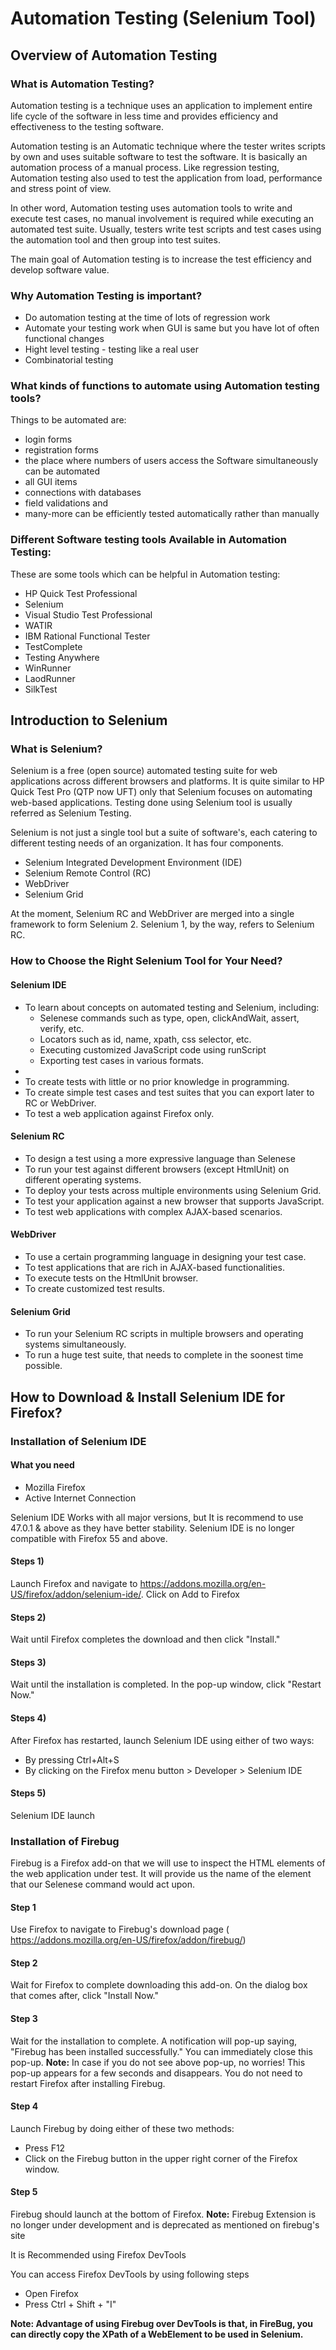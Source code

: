 # Automation Testing (Selenium Tool)
## Overview of Automation Testing
### What is Automation Testing?
Automation testing is a technique uses an application to implement entire life cycle of the software in less time and provides efficiency and effectiveness to the testing software.

Automation testing is an Automatic technique where the tester writes scripts by own and uses suitable software to test the software. It is basically an automation process of a manual process. Like regression testing, Automation testing also used to test the application from load, performance and stress point of view.

In other word, Automation testing uses automation tools to write and execute test cases, no manual involvement is required while executing an automated test suite. Usually, testers write test scripts and test cases using the automation tool and then group into test suites.

The main goal of Automation testing is to increase the test efficiency and develop software value.

### Why Automation Testing is important?
<ul>
<li>Do automation testing at the time of lots of regression work</li>
<li>Automate your testing work when GUI is same but you have lot of often functional changes</li>
<li>Hight level testing - testing like a real user</li>
<li>Combinatorial testing</li>
</ul>

### What kinds of functions to automate using Automation testing tools?
Things to be automated are: 
<ul>
  <li>login forms</li>
  <li>registration forms</li>
  <li>the place where numbers of users access the Software simultaneously can be automated</li> 
  <li>all GUI items</li>
  <li>connections with databases</li>
  <li>field validations and</li> 
  <li>many-more can be efficiently tested automatically rather than manually</li>
</ul>

### Different Software testing tools Available in Automation Testing:
These are some tools which can be helpful in Automation testing:
<ul>
  <li>HP Quick Test Professional</li>
  <li>Selenium</li>
  <li>Visual Studio Test Professional</li>
  <li>WATIR</li>
  <li>IBM Rational Functional Tester</li>
  <li>TestComplete</li>
  <li>Testing Anywhere</li>
  <li>WinRunner</li>
  <li>LaodRunner</li>
  <li>SilkTest</li>
</ul>


## Introduction to Selenium
### What is Selenium?
Selenium is a free (open source) automated testing suite for web applications across different browsers and platforms. It is quite similar to HP Quick Test Pro (QTP now UFT) only that Selenium focuses on automating web-based applications. Testing done using Selenium tool is usually referred as Selenium Testing.

Selenium is not just a single tool but a suite of software's, each catering to different testing needs of an organization. It has four components.
<ul>
<li>Selenium Integrated Development Environment (IDE)</li>
<li>Selenium Remote Control (RC)</li>
<li>WebDriver</li>
<li>Selenium Grid</li>
</ul>

At the moment, Selenium RC and WebDriver are merged into a single framework to form Selenium 2. Selenium 1, by the way, refers to Selenium RC. 

### How to Choose the Right Selenium Tool for Your Need?
#### Selenium IDE
<ul>
<li>To learn about concepts on automated testing and Selenium, including:
  <ul>
    <li>Selenese commands such as type, open, clickAndWait, assert, verify, etc.</li>
    <li>Locators such as id, name, xpath, css selector, etc.</li>
    <li>Executing customized JavaScript code using runScript</li>
    <li>Exporting test cases in various formats.</li>
  </ul><li>
<li>To create tests with little or no prior knowledge in programming.</li>
<li>To create simple test cases and test suites that you can export later to RC or WebDriver.</li>
<li>To test a web application against Firefox only.</li>
</ul>

#### Selenium RC
<ul>
<li>To design a test using a more expressive language than Selenese</li>
<li>To run your test against different browsers (except HtmlUnit) on different operating systems.</li>
<li>To deploy your tests across multiple environments using Selenium Grid.</li>
<li>To test your application against a new browser that supports JavaScript.</li>
<li>To test web applications with complex AJAX-based scenarios.</li>
</ul>

#### WebDriver
<ul>
<li>To use a certain programming language in designing your test case.</li>
<li>To test applications that are rich in AJAX-based functionalities.</li>
<li>To execute tests on the HtmlUnit browser.</li>
<li>To create customized test results.</li>
</ul>

#### Selenium Grid
<ul>
<li>To run your Selenium RC scripts in multiple browsers and operating systems simultaneously.</li>
<li>To run a huge test suite, that needs to complete in the soonest time possible.</li>
</ul>

## How to Download & Install Selenium IDE for Firefox?
### Installation of Selenium IDE
#### What you need
<ul>
<li>Mozilla Firefox</li>
<li>Active Internet Connection</li>
</ul>

Selenium IDE Works with all major versions, but It is recommend to use 47.0.1 & above as they have better stability.
Selenium IDE is no longer compatible with Firefox 55 and above. 

#### Steps 1)
Launch Firefox and navigate to https://addons.mozilla.org/en-US/firefox/addon/selenium-ide/. Click on Add to Firefox

#### Steps 2)
Wait until Firefox completes the download and then click "Install."

#### Steps 3)
Wait until the installation is completed. In the pop-up window, click "Restart Now."

#### Steps 4)
After Firefox has restarted, launch Selenium IDE using either of two ways:
<ul>
<li>By pressing Ctrl+Alt+S</li>
<li>By clicking on the Firefox menu button > Developer > Selenium IDE</li>
</ul>

#### Steps 5)
Selenium IDE launch

### Installation of Firebug
Firebug is a Firefox add-on that we will use to inspect the HTML elements of the web application under test. It will provide us the name of the element that our Selenese command would act upon.

#### Step 1
Use Firefox to navigate to Firebug's download page ( https://addons.mozilla.org/en-US/firefox/addon/firebug/)

#### Step 2
Wait for Firefox to complete downloading this add-on. On the dialog box that comes after, click "Install Now."

#### Step 3
Wait for the installation to complete. A notification will pop-up saying, "Firebug has been installed successfully." You can immediately close this pop-up.
<strong>Note:</strong> In case if you do not see above pop-up, no worries! This pop-up appears for a few seconds and disappears.
You do not need to restart Firefox after installing Firebug.

#### Step 4
Launch Firebug by doing either of these two methods:
<ul>
<li>Press F12</li>
<li>Click on the Firebug button in the upper right corner of the Firefox window.</li>
</ul>

#### Step 5
Firebug should launch at the bottom of Firefox.
<strong>Note:</strong> Firebug Extension is no longer under development and is deprecated as mentioned on firebug's site

It is Recommended using Firefox DevTools

You can access Firefox DevTools by using following steps
<ul>
<li>Open Firefox</li>
<li>Press Ctrl + Shift + "I"</li>
</ul>

<strong>Note:<strong> Advantage of using Firebug over DevTools is that, in FireBug, you can directly copy the XPath of a WebElement to be used in Selenium.
